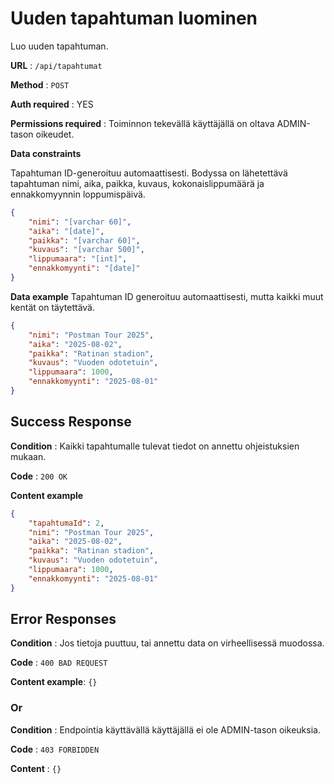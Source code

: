 # Uuden tapahtuman luominen

Luo uuden tapahtuman.

**URL** : `/api/tapahtumat`

**Method** : `POST`

**Auth required** : YES

**Permissions required** : Toiminnon tekevällä käyttäjällä on oltava ADMIN-tason oikeudet. 

**Data constraints**

Tapahtuman ID-generoituu automaattisesti. Bodyssa on lähetettävä tapahtuman nimi, aika, paikka, kuvaus, kokonaislippumäärä ja ennakkomyynnin loppumispäivä.

```json
{
    "nimi": "[varchar 60]",
    "aika": "[date]",
    "paikka": "[varchar 60]",
    "kuvaus": "[varchar 500]",
    "lippumaara": "[int]",
    "ennakkomyynti": "[date]"
}
```

**Data example** Tapahtuman ID generoituu automaattisesti, mutta kaikki muut kentät on täytettävä.

```json
{
    "nimi": "Postman Tour 2025",
    "aika": "2025-08-02",
    "paikka": "Ratinan stadion",
    "kuvaus": "Vuoden odotetuin",
    "lippumaara": 1000,
    "ennakkomyynti": "2025-08-01"
}
```

## Success Response

**Condition** : Kaikki tapahtumalle tulevat tiedot on annettu ohjeistuksien mukaan.

**Code** : `200 OK`

**Content example**

```json
{
    "tapahtumaId": 2,
    "nimi": "Postman Tour 2025",
    "aika": "2025-08-02",
    "paikka": "Ratinan stadion",
    "kuvaus": "Vuoden odotetuin",
    "lippumaara": 1000,
    "ennakkomyynti": "2025-08-01"
}
```

## Error Responses

**Condition** : Jos tietoja puuttuu, tai annettu data on virheellisessä muodossa.

**Code** : `400 BAD REQUEST`

**Content example**: `{}`

### Or

**Condition** : Endpointia käyttävällä käyttäjällä ei ole ADMIN-tason oikeuksia.

**Code** : `403 FORBIDDEN`

**Content** : `{}`
